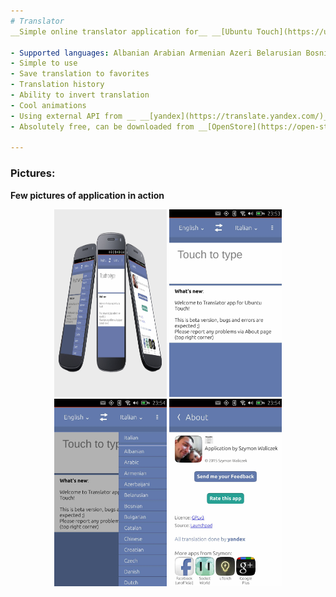 ```yaml
---
# Translator
__Simple online translator application for__ __[Ubuntu Touch](https://ubuntu-touch.io/)__ (mobile OS).

- Supported languages: Albanian Arabian Armenian Azeri Belarusian Bosnian Bulgarian Catalan Croatian Czech Chinese Danish Dutch English Estonian Finnish French Georgian German Greek Hebrew Hungarian Icelandic Indonesian Italian Japanese Korean Latvian Lithuanian Macedonian Malay Maltese Norwegian Polish Portuguese Romanian Russian Spanish Serbian Slovak Slovenian Swedish Thai Turkish Ukrainian Vietnamese.
- Simple to use
- Save translation to favorites
- Translation history
- Ability to invert translation
- Cool animations
- Using external API from __ __[yandex](https://translate.yandex.com/)__
- Absolutely free, can be downloaded from __[OpenStore](https://open-store.io/app/com.ubuntu.developer.majster-pl.translator-app)__

---
```


### Pictures:
__Few pictures of application in action__

<p align="center">
<img src="app_screenshots/demo.png" alt="alt text" width="180" height="300">
<img src="app_screenshots/1.jpg" alt="alt text" width="180" height="300">
<img src="app_screenshots/2.jpg" alt="alt text" width="180" height="300">
<img src="app_screenshots/3.jpg" alt="alt text" width="180" height="300">
</p>

